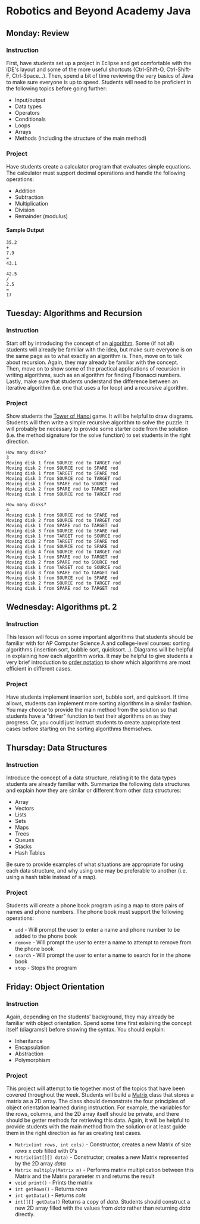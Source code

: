 # Robotics and Beyond Academy Java

## Monday: Review

### Instruction
First, have students set up a project in Eclipse and get comfortable with the
IDE's layout and some of the more useful shortcuts (Ctrl-Shift-O, Ctrl-Shift-F,
Ctrl-Space...). Then, spend a bit of time reviewing the very basics of Java
to make sure everyone is up to speed. Students will need to be proficient in the
following topics before going further:

- Input/output
- Data types
- Operators
- Conditionals
- Loops
- Arrays
- Methods (including the structure of the main method)

### Project
Have students create a calculator program that evaluates simple equations. The
calculator must support decimal operations and handle the following operations:

- Addition
- Subtraction
- Multiplication
- Division
- Remainder (modulus)

#### Sample Output
```
35.2
+
7.9
=
43.1
```
```
42.5
/
2.5
=
17
```


## Tuesday: Algorithms and Recursion

### Instruction
Start off by introducing the concept of an
[algorithm](https://en.wikipedia.org/wiki/Algorithm). Some (if not all)
students will already be familiar with the idea, but make sure everyone is on
the same page as to what exactly an algorithm is. Then, move on to talk about
recursion. Again, they may already be familiar with the concept.  Then, move on
to show some of the practical applications of recursion in writing algorithms,
such as an algorithm for finding Fibonacci numbers. Lastly, make sure that
students understand the difference between an iterative algorithm (i.e. one that
uses a for loop) and a recursive algorithm.

### Project
Show students the [Tower of Hanoi](https://en.wikipedia.org/wiki/Tower_of_Hanoi)
game. It will be helpful to draw diagrams. Students will then write a simple
recursive algorithm to solve the puzzle. It will probably be necessary to
provide some starter code from the solution (i.e. the method signature for the
solve function) to set students in the right direction.
```
How many disks?
3
Moving disk 1 from SOURCE rod to TARGET rod
Moving disk 2 from SOURCE rod to SPARE rod
Moving disk 1 from TARGET rod to SPARE rod
Moving disk 3 from SOURCE rod to TARGET rod
Moving disk 1 from SPARE rod to SOURCE rod
Moving disk 2 from SPARE rod to TARGET rod
Moving disk 1 from SOURCE rod to TARGET rod
```
```
How many disks?
4
Moving disk 1 from SOURCE rod to SPARE rod
Moving disk 2 from SOURCE rod to TARGET rod
Moving disk 1 from SPARE rod to TARGET rod
Moving disk 3 from SOURCE rod to SPARE rod
Moving disk 1 from TARGET rod to SOURCE rod
Moving disk 2 from TARGET rod to SPARE rod
Moving disk 1 from SOURCE rod to SPARE rod
Moving disk 4 from SOURCE rod to TARGET rod
Moving disk 1 from SPARE rod to TARGET rod
Moving disk 2 from SPARE rod to SOURCE rod
Moving disk 1 from TARGET rod to SOURCE rod
Moving disk 3 from SPARE rod to TARGET rod
Moving disk 1 from SOURCE rod to SPARE rod
Moving disk 2 from SOURCE rod to TARGET rod
Moving disk 1 from SPARE rod to TARGET rod
```


## Wednesday: Algorithms pt. 2

### Instruction
This lesson will focus on some important algorithms that students should be
familiar with for AP Computer Science A and college-level courses: sorting
algorithms (insertion sort, bubble sort, quicksort...). Diagrams will be
helpful in explaining how each algorithm works. It may be helpful to give
students a very brief introduction to
[order notation](https://en.wikipedia.org/wiki/Big_O_notation) to show which
algorithms are most efficient in different cases.

### Project
Have students implement insertion sort, bubble sort, and quicksort. If time
allows, students can implement more sorting algorithms in a similar fashion.
You may choose to provide the main method from the solution so that students
have a "driver" function to test their algorithms on as they progress. Or, you
could just instruct students to create appropriate test cases before starting
on the sorting algorithms themselves.


## Thursday: Data Structures

### Instruction
Introduce the concept of a data structure, relating it to the data types
students are already familiar with. Summarize the following data structures and
explain how they are similar or different from other data structures:

- Array
- Vectors
- Lists
- Sets
- Maps
- Trees
- Queues
- Stacks
- Hash Tables

Be sure to provide examples of what situations are appropriate for using each
data structure, and why using one may be preferable to another (i.e. using
a hash table instead of a map).

### Project
Students will create a phone book program using a map to store pairs of names
and phone numbers. The phone book must support the following operations:
- `add` - Will prompt the user to enter a name and phone number to be added
  to the phone book
- `remove` - Will prompt the user to enter a name to attempt to remove from the
  phone book
- `search` - Will prompt the user to enter a name to search for in the phone
  book
- `stop` - Stops the program


## Friday: Object Orientation

### Instruction
Again, depending on the students' background, they may already be familiar with
object orientation. Spend some time first exlaining the concept itself
(diagrams!) before showing the syntax. You should explain:

- Inheritance
- Encapsulation
- Abstraction
- Polymorphism

### Project
This project will attempt to tie together most of the topics that have been
covered throughout the week. Students will build a
[Matrix](https://en.wikipedia.org/wiki/Matrix_(mathematics)) class that stores
a matrix as a 2D array. The class should demonstrate the four principles of
object orientation learned during instruction. For example, the variables for
the rows, columns, and the 2D array itself should be private, and there should
be getter methods for retrieving this data. Again, it will be helpful to
provide students with the main method from the solution or at least guide them
in the right direction as far as creating test cases.

- `Matrix(int rows, int cols)` - Constructor; creates a new Matrix of size
  *rows* x *cols* filled with 0's
- `Matrix(int[][] data)` - Constructor; creates a new Matrix represented by the
  2D array *data*
- `Matrix multiply(Matrix m)` - Performs matrix multiplication between this
  Matrix and the Matrix parameter *m* and returns the result
- `void print()` - Prints the matrix
- `int getRows()` - Returns *rows*
- `int getData()` - Returns *cols*
- `int[][] getData()` Returns a copy of *data*. Students should construct a new
  2D array filled with the values from *data* rather than returning *data*
  directly.

